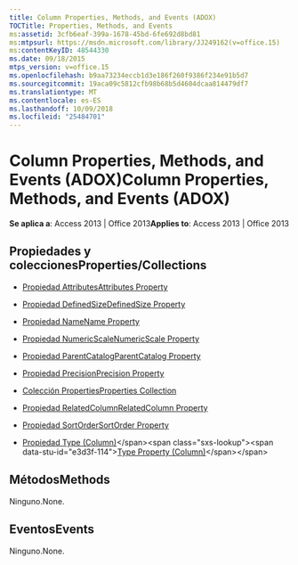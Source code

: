 ```yaml
---
title: Column Properties, Methods, and Events (ADOX)
TOCTitle: Properties, Methods, and Events
ms:assetid: 3cfb6eaf-399a-1678-45bd-6fe692d8bd81
ms:mtpsurl: https://msdn.microsoft.com/library/JJ249162(v=office.15)
ms:contentKeyID: 48544330
ms.date: 09/18/2015
mtps_version: v=office.15
ms.openlocfilehash: b9aa73234eccb1d3e186f260f9386f234e91b5d7
ms.sourcegitcommit: 19aca09c5812cfb98b68b5d4604dcaa814479df7
ms.translationtype: MT
ms.contentlocale: es-ES
ms.lasthandoff: 10/09/2018
ms.locfileid: "25484701"
---
```

# <a name="column-properties-methods-and-events-adox"></a><span data-ttu-id="e3d3f-102">Column Properties, Methods, and Events (ADOX)</span><span class="sxs-lookup"><span data-stu-id="e3d3f-102">Column Properties, Methods, and Events (ADOX)</span></span>

<span data-ttu-id="e3d3f-103">**Se aplica a**: Access 2013 | Office 2013</span><span class="sxs-lookup"><span data-stu-id="e3d3f-103">**Applies to**: Access 2013 | Office 2013</span></span>


## <a name="propertiescollections"></a><span data-ttu-id="e3d3f-104">Propiedades y colecciones</span><span class="sxs-lookup"><span data-stu-id="e3d3f-104">Properties/Collections</span></span>

- [<span data-ttu-id="e3d3f-105">Propiedad Attributes</span><span class="sxs-lookup"><span data-stu-id="e3d3f-105">Attributes Property</span></span>](attributes-property-adox.md)

- [<span data-ttu-id="e3d3f-106">Propiedad DefinedSize</span><span class="sxs-lookup"><span data-stu-id="e3d3f-106">DefinedSize Property</span></span>](definedsize-property-adox.md)

- [<span data-ttu-id="e3d3f-107">Propiedad Name</span><span class="sxs-lookup"><span data-stu-id="e3d3f-107">Name Property</span></span>](name-property-adox.md)

- [<span data-ttu-id="e3d3f-108">Propiedad NumericScale</span><span class="sxs-lookup"><span data-stu-id="e3d3f-108">NumericScale Property</span></span>](numericscale-property-adox.md)

- [<span data-ttu-id="e3d3f-109">Propiedad ParentCatalog</span><span class="sxs-lookup"><span data-stu-id="e3d3f-109">ParentCatalog Property</span></span>](parentcatalog-property-adox.md)

- [<span data-ttu-id="e3d3f-110">Propiedad Precision</span><span class="sxs-lookup"><span data-stu-id="e3d3f-110">Precision Property</span></span>](precision-property-adox.md)

- [<span data-ttu-id="e3d3f-111">Colección Properties</span><span class="sxs-lookup"><span data-stu-id="e3d3f-111">Properties Collection</span></span>](properties-collection-ado.md)

- [<span data-ttu-id="e3d3f-112">Propiedad RelatedColumn</span><span class="sxs-lookup"><span data-stu-id="e3d3f-112">RelatedColumn Property</span></span>](relatedcolumn-property-adox.md)

- [<span data-ttu-id="e3d3f-113">Propiedad SortOrder</span><span class="sxs-lookup"><span data-stu-id="e3d3f-113">SortOrder Property</span></span>](sortorder-property-adox.md)

- <span data-ttu-id="e3d3f-114">[Propiedad Type (Column)](https://msdn.microsoft.com/library/jj249169\(v=office.15\))</span><span class="sxs-lookup"><span data-stu-id="e3d3f-114">[Type Property (Column)](https://msdn.microsoft.com/library/jj249169\(v=office.15\))</span></span>

## <a name="methods"></a><span data-ttu-id="e3d3f-115">Métodos</span><span class="sxs-lookup"><span data-stu-id="e3d3f-115">Methods</span></span>

<span data-ttu-id="e3d3f-116">Ninguno.</span><span class="sxs-lookup"><span data-stu-id="e3d3f-116">None.</span></span>

## <a name="events"></a><span data-ttu-id="e3d3f-117">Eventos</span><span class="sxs-lookup"><span data-stu-id="e3d3f-117">Events</span></span>

<span data-ttu-id="e3d3f-118">Ninguno.</span><span class="sxs-lookup"><span data-stu-id="e3d3f-118">None.</span></span>

